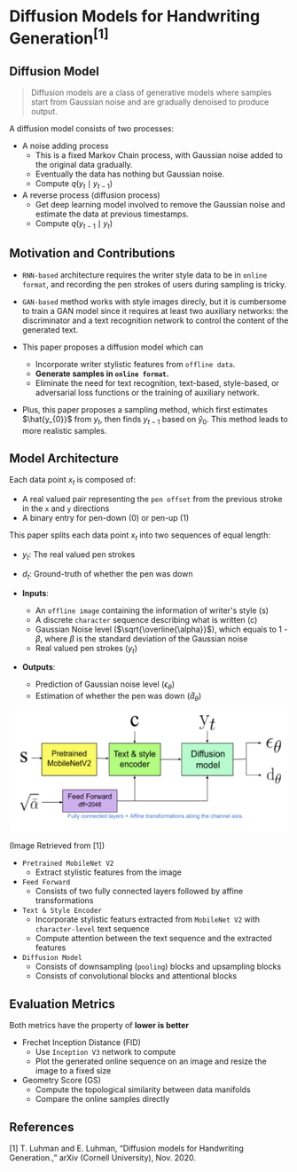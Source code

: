 # Diffusion Models for Handwriting Generation<sup>[1]</sup>

## Diffusion Model

> Diffusion models are a class of generative models where samples start from Gaussian noise and are gradually denoised to produce output.

A diffusion model consists of two processes:

- A noise adding process
    - This is a fixed Markov Chain process, with Gaussian noise added to the original data gradually.
    - Eventually the data has nothing but Gaussian noise.
    - Compute $q(y_{t} \mid y_{t-1})$
- A reverse process (diffusion process)
    - Get deep learning model involved to remove the Gaussian noise and estimate the data at previous timestamps. 
    - Compute $q(y_{t-1} \mid y_{t})$


## Motivation and Contributions

- `RNN-based` architecture requires the writer style data to be in `online format`, and recording the pen strokes of users during sampling is tricky.
- `GAN-based` method works with style images direcly, but it is cumbersome to train a GAN model since it requires at least two auxiliary networks: the discriminator and a text recognition network to control the content of the generated text.

- This paper proposes a diffusion model which can
    - Incorporate writer stylistic features from `offline data`.
    - **Generate samples in `online format`.**
    - Eliminate the need for text recognition, text-based, style-based, or adversarial loss functions or the training of auxiliary network.
- Plus, this paper proposes a sampling method, which first estimates $\hat{y_{0}}$ from $y_{t}$, then finds $y_{t-1}$ based on $\hat{y}_{0}$. This method leads to more realistic samples.


## Model Architecture

Each data point $x_{t}$ is composed of:
- A real valued pair representing the `pen offset` from the previous stroke in the `x` and `y` directions
- A binary entry for pen-down (0) or pen-up (1)

This paper splits each data point $x_{t}$ into two sequences of equal length:
- $y_{t}$: The real valued pen strokes
- $d_{t}$: Ground-truth of whether the pen was down

- **Inputs**:
    - An `offline image` containing the information of writer's style (s)
    - A discrete `character` sequence describing what is written (c)
    - Gaussian Noise level ($\sqrt{\overline{\alpha}}$), which equals to 1 - $\beta$, where $\beta$ is the standard deviation of the Gaussian noise
    - Real valued pen strokes ($y_{t}$)
- **Outputs**: 
    - Prediction of Gaussian noise level ($\epsilon_{\theta}$)
    - Estimation of whether the pen was down ($\hat{d}_{\theta}$)

![Diffusion_Model_Architecture](./img/Diffusion_model_for_HWR.png)

(Image Retrieved from [1])

- `Pretrained MobileNet V2`
    - Extract stylistic features from the image
- `Feed Forward`
    - Consists of two fully connected layers followed by affine transformations
- `Text & Style Encoder`
    - Incorporate stylistic featurs extracted from `MobileNet V2` with `character-level` text sequence
    - Compute attention between the text sequence and the extracted features
- `Diffusion Model`
    - Consists of downsampling (`pooling`) blocks and upsampling blocks
    - Consists of convolutional blocks and attentional blocks


## Evaluation Metrics

Both metrics have the property of **lower is better**

- Frechet Inception Distance (FID)
    - Use `Inception V3` network to compute
    - Plot the generated online sequence on an image and resize the image to a fixed size
- Geometry Score (GS)
    - Compute the topological similarity between data manifolds
    - Compare the online samples directly


## References
[1] T. Luhman and E. Luhman, “Diffusion models for Handwriting Generation.,” arXiv (Cornell University), Nov. 2020. 
